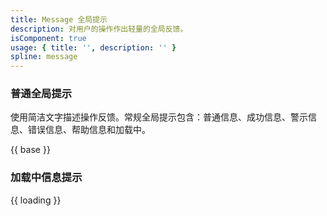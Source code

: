 ```yaml
---
title: Message 全局提示
description: 对用户的操作作出轻量的全局反馈。
isComponent: true
usage: { title: '', description: '' }
spline: message
---
```


### 普通全局提示

使用简洁文字描述操作反馈。常规全局提示包含：普通信息、成功信息、警示信息、错误信息、帮助信息和加载中。

{{ base }}

### 加载中信息提示

{{ loading }}


